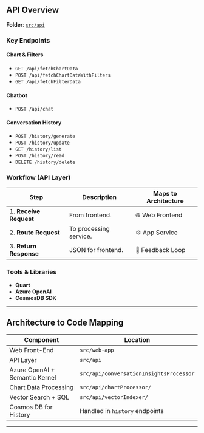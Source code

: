 ##  API Overview

 **Folder**: [`src/api`](https://github.com/microsoft/Conversation-Knowledge-Mining-Solution-Accelerator/tree/main/src/api)

###  Key Endpoints

####  Chart & Filters

- `GET /api/fetchChartData`
- `POST /api/fetchChartDataWithFilters`
- `GET /api/fetchFilterData`

####  Chatbot

- `POST /api/chat`

####  Conversation History

- `POST /history/generate`
- `POST /history/update`
- `GET /history/list`
- `POST /history/read`
- `DELETE /history/delete`

###  Workflow (API Layer)

| Step | Description | Maps to Architecture |
|------|-------------|----------------------|
| 1. **Receive Request** | From frontend. | 🌐 Web Frontend |
| 2. **Route Request** | To processing service. | ⚙️ App Service |
| 3. **Return Response** | JSON for frontend. | 🔁 Feedback Loop |

###  Tools & Libraries

- **Quart**
- **Azure OpenAI**
- **CosmosDB SDK**

---

##  Architecture to Code Mapping

| Component                          | Location                        |
|-----------------------------------|----------------------------------|
| Web Front-End                     | `src/web-app`                    |
| API Layer                         | `src/api`                        |
| Azure OpenAI + Semantic Kernel    | `src/api/conversationInsightsProcessor` |
| Chart Data Processing             | `src/api/chartProcessor/`        |
| Vector Search + SQL               | `src/api/vectorIndexer/`        |
| Cosmos DB for History             | Handled in `history` endpoints   |

---